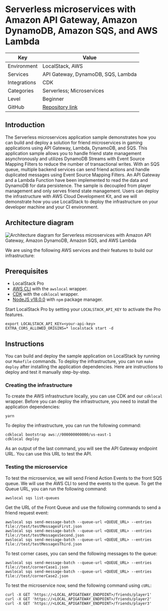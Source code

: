 # Serverless microservices with Amazon API Gateway, Amazon DynamoDB, Amazon SQS, and AWS Lambda

| Key          | Value                                                                                                |
| ------------ | ---------------------------------------------------------------------------------------------------- |
| Environment  | LocalStack, AWS                                                                                      |
| Services     | API Gateway, DynamoDB, SQS, Lambda                                                                   |
| Integrations | CDK                                                                                                  |
| Categories   | Serverless; Microservices                                                                            |
| Level        | Beginner                                                                                             |
| GitHub       | [Repository link](https://github.com/localstack/microservices-apigateway-lambda-dynamodb-sqs-sample) |

## Introduction

The Serverless microservices application sample demonstrates how you can build and deploy a solution for friend microservices in gaming applications using API Gateway, Lambda, DynamoDB, and SQS. This application sample allows you to handle friend state management asynchronously and utilizes DynamoDB Streams with Event Source Mapping Filters to reduce the number of transactional writes. With an SQS queue, multiple backend services can send friend actions and handle duplicated messages using Event Source Mapping Filters. An API Gateway and a Lambda Function have been implemented to read the data and DynamoDB for data persistence. The sample is decoupled from player management and only serves friend state management. Users can deploy the infrastructure with AWS Cloud Development Kit, and we will demonstrate how you use LocalStack to deploy the infrastructure on your developer machine and your CI environment.

## Architecture diagram

![Architecture diagram for Serverless microservices with Amazon API Gateway, Amazon DynamoDB, Amazon SQS, and AWS Lambda](images/microservices-apigateway-lambda-dynamodb-sqs-sample-architecture.png)

We are using the following AWS services and their features to build our infrastructure:

## Prerequisites

- LocalStack Pro
- [AWS CLI](https://docs.localstack.cloud/user-guide/integrations/aws-cli/) with the `awslocal` wrapper.
- [CDK](https://docs.localstack.cloud/user-guide/integrations/aws-cdk/) with the `cdklocal` wrapper.
- [NodeJS v18.0.0](https://nodejs.org/en/download/) with `npm` package manager.

Start LocalStack Pro by setting your `LOCALSTACK_API_KEY` to activate the Pro features.

```shell
export LOCALSTACK_API_KEY=<your-api-key>
EXTRA_CORS_ALLOWED_ORIGINS=* localstack start -d
```

## Instructions

You can build and deploy the sample application on LocalStack by running our `Makefile` commands. To deploy the infrastructure, you can run `make deploy` after installing the application dependencies. Here are instructions to deploy and test it manually step-by-step.

### Creating the infrastructure

To create the AWS infrastructure locally, you can use CDK and our `cdklocal` wrapper. Before you can deploy the infrastructure, you need to install the application dependencies:

```shell
yarn
```

To deploy the infrastructure, you can run the following command:

```shell
cdklocal bootstrap aws://000000000000/us-east-1
cdklocal deploy
```

As an output of the last command, you will see the API Gateway endpoint URL. You can use this URL to test the API.

### Testing the microservice

To test the microservice, we will send Friend Action Events to the front SQS queue. We will use the AWS CLI to send the events to the queue. To get the Queue URL, you can run the following command:

```shell
awslocal sqs list-queues
```

Get the URL of the Front Queue and use the following commands to send a friend request event:

```shell
awslocal sqs send-message-batch --queue-url <QUEUE_URL> --entries file://test/testMessagesFirst.json
awslocal sqs send-message-batch --queue-url <QUEUE_URL> --entries file://test/testMessagesSecond.json
awslocal sqs send-message-batch --queue-url <QUEUE_URL> --entries file://test/testMessagesThird.json
```

To test corner cases, you can send the following messages to the queue:

```shell
awslocal sqs send-message-batch --queue-url <QUEUE_URL> --entries file://test/cornerCase1.json
awslocal sqs send-message-batch --queue-url <QUEUE_URL> --entries file://test/cornerCase2.json
```

To test the microservice now, send the following command using `cURL`:

```shell
curl -X GET 'https://<LOCAL_APIGATEWAY_ENDPOINT>/friends/player1'
curl -X GET 'https://<LOCAL_APIGATEWAY_ENDPOINT>/friends/player2'
curl -X GET 'https://<LOCAL_APIGATEWAY_ENDPOINT>/friends/player3'
```

